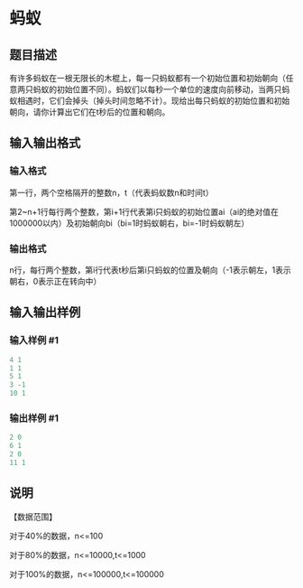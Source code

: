 # 蚂蚁

## 题目描述

有许多蚂蚁在一根无限长的木棍上，每一只蚂蚁都有一个初始位置和初始朝向（任意两只蚂蚁的初始位置不同）。蚂蚁们以每秒一个单位的速度向前移动，当两只蚂蚁相遇时，它们会掉头（掉头时间忽略不计）。现给出每只蚂蚁的初始位置和初始朝向，请你计算出它们在t秒后的位置和朝向。

## 输入输出格式

### 输入格式

第一行，两个空格隔开的整数n，t（代表蚂蚁数n和时间t）

第2~n+1行每行两个整数，第i+1行代表第i只蚂蚁的初始位置ai（ai的绝对值在1000000以内）及初始朝向bi（bi=1时蚂蚁朝右，bi=-1时蚂蚁朝左）

### 输出格式

n行，每行两个整数，第i行代表t秒后第i只蚂蚁的位置及朝向（-1表示朝左，1表示朝右，0表示正在转向中）

## 输入输出样例

### 输入样例 #1

```cpp
4 1
1 1
5 1
3 -1 
10 1

```
### 输出样例 #1

```cpp
2 0
6 1
2 0
11 1

```
## 说明

【数据范围】

对于40%的数据，n<=100

对于80%的数据，n<=10000,t<=1000

对于100%的数据，n<=100000,t<=100000

